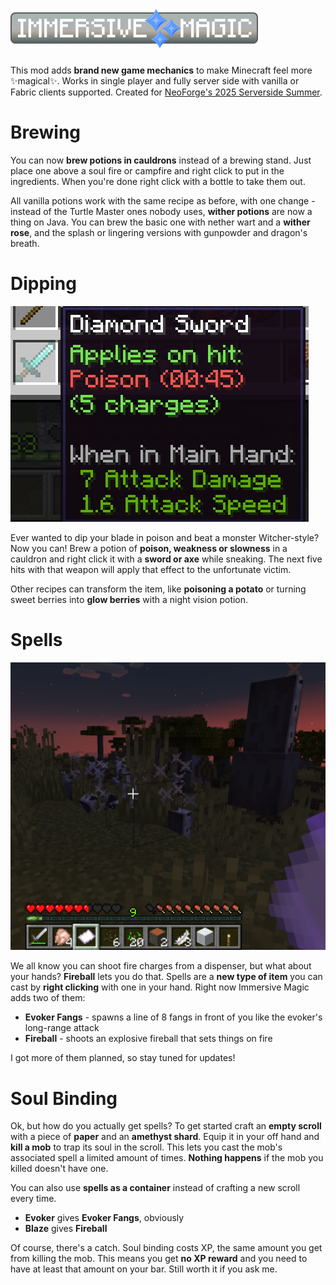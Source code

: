 # ![Immersive Magic](docs/Header2x.png)

This mod adds **brand new game mechanics** to make Minecraft feel more ✨magical✨. Works in single player and fully
server side with vanilla or Fabric clients supported. Created for
[NeoForge's 2025 Serverside Summer](https://neoforged.net/news/2025serversidesummer/).

# Brewing

You can now **brew potions in cauldrons** instead of a brewing stand. Just place one above a soul fire or campfire and
right click to put in the ingredients. When you're done right click with a bottle to take them out.

All vanilla potions work with the same recipe as before, with one change - instead of the Turtle Master ones nobody
uses, **wither potions** are now a thing on Java. You can brew the basic one with nether wart and a **wither rose**, and
the splash or lingering versions with gunpowder and dragon's breath.

# Dipping

![Poison sword ](docs/poison_sword.png)

Ever wanted to dip your blade in poison and beat a monster Witcher-style? Now you can! Brew a potion of **poison,
weakness or slowness** in a cauldron and right click it with a **sword or axe** while sneaking. The next five hits with
that weapon will apply that effect to the unfortunate victim.

Other recipes can transform the item, like **poisoning a potato** or turning sweet berries into **glow berries** with a
night vision potion.

# Spells

![Player using the evoker fangs spell on a skeleton](docs/fangs.png)

We all know you can shoot fire charges from a dispenser, but what about your hands? **Fireball** lets you do that.
Spells are a **new type of item** you can cast by **right clicking** with one in your hand. Right now Immersive Magic
adds two of them:

* **Evoker Fangs** - spawns a line of 8 fangs in front of you like the evoker's long-range attack
* **Fireball** - shoots an explosive fireball that sets things on fire

I got more of them planned, so stay tuned for updates!

# Soul Binding

Ok, but how do you actually get spells? To get started craft an **empty scroll** with a piece of **paper** and an
**amethyst shard**. Equip it in your off hand and **kill a mob** to trap its soul in the scroll. This lets you
cast the mob's associated spell a limited amount of times. **Nothing happens** if the mob you killed doesn't have one.

You can also use **spells as a container** instead of crafting a new scroll every time.

* **Evoker** gives **Evoker Fangs**, obviously
* **Blaze** gives **Fireball**

Of course, there's a catch. Soul binding costs XP, the same amount you get from killing the mob. This means you get **no
XP reward** and you need to have at least that amount on your bar. Still worth it if you ask me.
